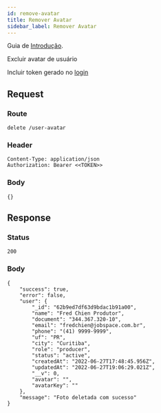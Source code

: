 ```yaml
---
id: remove-avatar
title: Remover Avatar
sidebar_label: Remover Avatar
---
```


Guia de [Introdução](introduction.md).

Excluir avatar de usuário

Incluir token gerado no [login](authentication)


## Request

### Route

    delete /user-avatar

### Header

    Content-Type: application/json
    Authorization: Bearer <<TOKEN>>

### Body

    {}

## Response

### Status

    200

### Body

    {
        "success": true,
        "error": false,
        "user": {
            "_id": "62b9ed7df63d9bdac1b91a00",
            "name": "Fred Chien Produtor",
            "document": "344.367.320-10",
            "email": "fredchien@jobspace.com.br",
            "phone": "(41) 9999-9999",
            "uf": "PR",
            "city": "Curitiba",
            "role": "producer",
            "status": "active",
            "createdAt": "2022-06-27T17:48:45.956Z",
            "updatedAt": "2022-06-27T19:06:29.021Z",
            "__v": 0,
            "avatar": "",
            "avatarKey": ""
        },
        "message": "Foto deletada com sucesso"
    }
